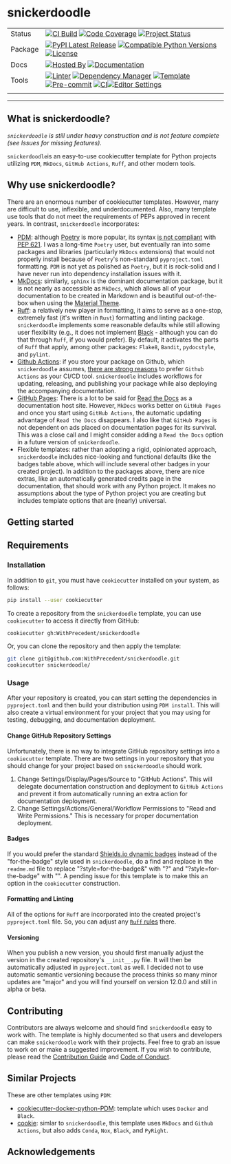 # snickerdoodle

<div align="center">

| | |
| --- | --- |
| Status | [![CI Build](https://img.shields.io/github/actions/workflow/status/GITHUB_USER/snickerdoodle/update.yml?branch=main&label=tests&style=for-the-badge&logo=pytest)](https://github.com/GITHUB_USER/snickerdoodle/actions/workflows/update.yml?query=branch%3Amain) [![Code Coverage](https://img.shields.io/codecov/c/github/GITHUB_USER/snickerdoodle?style=for-the-badge&logo=codecov&logoColor=white)](https://codecov.io/gh/GITHUB_USER/snickerdoodle) [![Project Status](https://img.shields.io/badge/Development-Active-Green?style=for-the-badge&logo=git)](https://www.repostatus.org/#active)
| Package | [![PyPI Latest Release](https://img.shields.io/pypi/v/snickerdoodle.svg?style=for-the-badge&logo=PyPI)](https://pypi.org/project/snickerdoodle/) [![Compatible Python Versions](https://img.shields.io/pypi/pyversions/snickerdoodle?style=for-the-badge&logo=python)](https://pypi.python.org/pypi/snickerdoodle/) [![License](https://img.shields.io/badge/License-Apache_2.0-blue.svg?style=for-the-badge&logo=apache)](https://opensource.org/licenses/Apache-2.0)
| Docs | [![Hosted By](https://img.shields.io/badge/hosted_by-github_pages-blue?style=for-the-badge&logo=github)](https://WithPrecedent.github.io/snickerdoodle) [![Documentation](https://img.shields.io/badge/theme-MkDocs%20material-yellow.svg?style=for-the-badge&logo=markdown)](https://WithPrecedent.github.io/snickerdoodle)
| Tools | [![Linter](https://img.shields.io/endpoint?style=for-the-badge&url=https://raw.githubusercontent.com/charliermarsh/Ruff/main/assets/badge/v2.json)](https://github.com/astral-sh/Ruff) [![Dependency Manager](https://img.shields.io/badge/PDM-blueviolet?style=for-the-badge&logo=affinity&labelColor=gray)](https://PDM.fming.dev) [![Template](https://img.shields.io/badge/cookiecutter-brown?style=for-the-badge&logo=cookiecutter&labelColor=gray)](https://www.cookiecutter.io/) [![Pre-commit](https://img.shields.io/badge/pre--commit-brightgreen?style=for-the-badge&logo=pre-commit&logoColor=white&labelColor=gray)](https://github.com/TezRomacH/python-package-template/blob/master/.pre-commit-config.yaml) [![CI](https://img.shields.io/badge/github_actions-yellow?style=for-the-badge&logo=githubactions&labelColor=gray)](https://github.com/features/actions)[![Editor Settings](https://img.shields.io/badge/editor_config-blue?style=for-the-badge&logo=editorconfig&labelColor=gray)](https://github.com/features/actions)
| | |

</div>

-----

## What is snickerdoodle?

*`snickerdoodle` is still under heavy construction and is not feature complete (see Issues for missing features).*

`snickerdoodle`is an easy-to-use cookiecutter template for Python projects utilizing `PDM`, `MkDocs`, `GitHub Actions`, `Ruff`, and other modern tools.

## Why use snickerdoodle?

There are an enormous number of cookiecutter templates. However, many are difficult to use, inflexible, and underdocumented. Also, many template use tools that do not meet the requirements of PEPs approved in recent years. In contrast, `snickerdoodle` incorporates:

* [PDM](https://PDM.fming.dev/latest/): although [Poetry](https://python-poetry.org/) is more popular, its syntax [is not compliant](https://github.com/python-poetry/roadmap/issues/3) with [PEP 621](https://peps.python.org/pep-0621/). I was a long-time `Poetry` user, but eventually ran into some packages and libraries (particularly `MkDocs` extensions) that would not properly install because of `Poetry`'s non-standard `pyproject.toml` formatting. `PDM` is not yet as polished as `Poetry`, but it is rock-solid and I have never run into dependency installation issues with it.
* [MkDocs](https://www.MkDocs.org/): similarly, `sphinx` is the dominant documentation package, but it is not nearly as accessible as `MkDocs`, which allows all of your documentation to be created in Markdown and is beautiful out-of-the-box when using the [Material Theme](https://squidfunk.github.io/MkDocs-material/).
* [Ruff](https://github.com/astral-sh/Ruff): a relatively new player in formatting, it aims to serve as a one-stop, extremely fast (it's written in `Rust`) formatting and linting package. `snickerdoodle` implements some reasonable defaults while still allowing user flexibility (e.g., it does not implement [Black](https://github.com/psf/black) - although you can do that through `Ruff`, if you would prefer). By default, it activates the parts of `Ruff` that apply, among other packages: `Flake8`, `Bandit`, `pydocstyle`, and `pylint`.
* [Github Actions](https://github.com/features/actions): if you store your package on Github, which `snickerdoodle` assumes, [there are strong reasons](https://resources.github.com/devops/tools/automation/actions/) to prefer `Github Actions` as your CI/CD tool. `snickerdoodle` includes workflows for updating, releasing, and publishing your package while also deploying the accompanying documentation.
* [GitHub Pages](https://pages.github.com/): There is a lot to be said for [Read the Docs](https://readthedocs.com) as a documentation host site. However, `MkDocs` works better on `GitHub Pages` and once you start using `GitHub Actions`, the automatic updating advantage of `Read the Docs` disappears. I also like that `GitHub Pages` is not dependent on ads placed on documentation pages for its survival. This was a close call and I might consider adding a `Read the Docs` option in a future version of `snickerdoodle`.
* Flexible templates: rather than adopting a rigid, opinionated approach, `snickerdoodle` includes nice-looking and functional defaults (like the badges table above, which will include several other badges in your created project). In addition to the packages above, there are nice extras, like an automatically generated credits page in the documentation, that should work with any Python project. It makes no assumptions about the type of Python project you are creating but includes template options that are (nearly) universal.

## Getting started

## Requirements

### Installation

In addition to `git`, you must have `cookiecutter` installed on your system, as follows:

```sh
pip install --user cookiecutter
```

To create a repository from the `snickerdoodle` template, you can use `cookiecutter` to access it directly from GitHub:

```sh
cookiecutter gh:WithPrecedent/snickerdoodle
```

Or, you can clone the repository and then apply the template:

```sh
git clone git@github.com:WithPrecedent/snickerdoodle.git
cookiecutter snickerdoodle/
```

### Usage

After your repository is created, you can start setting the dependencies in `pyproject.toml` and then build your distribution using `PDM install`. This will also create a virtual environment for your project that you may using for testing, debugging, and documentation deployment.

#### Change GitHub Repository Settings

Unfortunately, there is no way to integrate GitHub repository settings into a `cookiecutter` template. There are two settings in your repository that you should change for your project based on `snickerdoodle` should work.

1) Change Settings/Display/Pages/Source to "GitHub Actions". This will delegate documentation construction and deployment to `GitHub Actions` and prevent it from automatically running an extra action for documentation deployment.
2) Change Settings/Actions/General/Workflow Permissions to "Read and Write Permissions." This is necessary for proper documentation deployment.

#### Badges

If you would prefer the standard [Shields.io dynamic badges](https://shields.io) instead of the "for-the-badge" style used in `snickerdoodle`, do a find and replace in the `readme.md` file to replace "?style=for-the-badge&" with "?" and "?style=for-the-badge" with "". A pending issue for this template is to make this an option in the `cookiecutter` construction.

#### Formatting and Linting

All of the options for `Ruff` are incorporated into the created project's `pyproject.toml` file. So, you can adjust any [`Ruff` rules](https://beta.Ruff.rs/docs/rules/) there.

#### Versioning

When you publish a new version, you should first manually adjust the version in the created repository's `__init__.py` file. It will then be automatically adjusted in `pyproject.toml` as well. I decided not to use automatic semantic versioning because the process thinks so many minor updates are "major" and you will find yourself on version 12.0.0 and still in alpha or beta.

## Contributing

Contributors are always welcome and should find `snickerdoodle` easy to work with. The template is highly documented so that users and developers can make `snickerdoodle` work with their projects. Feel free to grab an issue to work on or make a suggested improvement. If you wish to contribute, please read the [Contribution Guide](./contributing.md) and [Code of Conduct](./code_of_conduct.md).

## Similar Projects

These are other templates using `PDM`:

* [cookiecutter-docker-python-PDM](https://github.com/mnako/cookiecutter-docker-python-PDM): template which uses `Docker` and `Black`.
* [cookie](https://github.com/chris-santiago/cookie): simlar to `snickerdoodle`, this template uses `MkDocs` and `Github Actions`, but also adds `Conda`, `Nox`, `Black`, and `PyRight`.

## Acknowledgements
